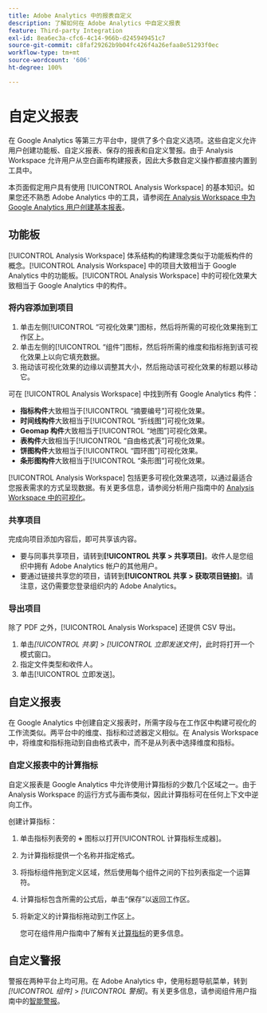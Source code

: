 ```yaml
---
title: Adobe Analytics 中的报表自定义
description: 了解如何在 Adobe Analytics 中自定义报表
feature: Third-party Integration
exl-id: 8ea6ec3a-cfc6-4c14-966b-d245949451c7
source-git-commit: c8faf29262b9b04fc426f4a26efaa8e51293f0ec
workflow-type: tm+mt
source-wordcount: '606'
ht-degree: 100%

---
```


# 自定义报表

在 Google Analytics 等第三方平台中，提供了多个自定义选项。这些自定义允许用户创建功能板、自定义报表、保存的报表和自定义警报。由于 Analysis Workspace 允许用户从空白画布构建报表，因此大多数自定义操作都直接内置到工具中。

本页面假定用户具有使用 [!UICONTROL Analysis Workspace] 的基本知识。如果您还不熟悉 Adobe Analytics 中的工具，请参阅[在 Analysis Workspace 中为 Google Analytics 用户创建基本报表](reports/create-report.md)。

## 功能板

[!UICONTROL Analysis Workspace] 体系结构的构建理念类似于功能板构件的概念。[!UICONTROL Analysis Workspace] 中的项目大致相当于 Google Analytics 中的功能板。[!UICONTROL Analysis Workspace] 中的可视化效果大致相当于 Google Analytics 中的构件。

### 将内容添加到项目

1. 单击左侧[!UICONTROL “可视化效果”]图标，然后将所需的可视化效果拖到工作区上。
2. 单击左侧的[!UICONTROL “组件”]图标，然后将所需的维度和指标拖到该可视化效果上以向它填充数据。
3. 拖动该可视化效果的边缘以调整其大小，然后拖动该可视化效果的标题以移动它。

可在 [!UICONTROL Analysis Workspace] 中找到所有 Google Analytics 构件：

* **指标构件**&#x200B;大致相当于[!UICONTROL “摘要编号”]可视化效果。
* **时间线构件**&#x200B;大致相当于[!UICONTROL “折线图”]可视化效果。
* **Geomap 构件**&#x200B;大致相当于[!UICONTROL “地图”]可视化效果。
* **表构件**&#x200B;大致相当于[!UICONTROL “自由格式表”]可视化效果。
* **饼图构件**&#x200B;大致相当于[!UICONTROL “圆环图”]可视化效果。
* **条形图构件**&#x200B;大致相当于[!UICONTROL “条形图”]可视化效果。

[!UICONTROL Analysis Workspace] 包括更多可视化效果选项，以通过最适合您报表需求的方式呈现数据。有关更多信息，请参阅分析用户指南中的 [Analysis Workspace 中的可视化](/help/analyze/analysis-workspace/visualizations/freeform-analysis-visualizations.md)。

### 共享项目

完成向项目添加内容后，即可共享该内容。

* 要与同事共享项目，请转到&#x200B;**[!UICONTROL 共享 > 共享项目]**。收件人是您组织中拥有 Adobe Analytics 帐户的其他用户。
* 要通过链接共享您的项目，请转到&#x200B;**[!UICONTROL 共享 > 获取项目链接]**。请注意，这仍需要您登录组织内的 Adobe Analytics。

### 导出项目

除了 PDF 之外，[!UICONTROL Analysis Workspace] 还提供 CSV 导出。

1. 单击&#x200B;*[!UICONTROL 共享]* > *[!UICONTROL 立即发送文件]*，此时将打开一个模式窗口。
2. 指定文件类型和收件人。
3. 单击[!UICONTROL 立即发送]。

## 自定义报表

在 Google Analytics 中创建自定义报表时，所需字段与在工作区中构建可视化的工作流类似。两平台中的维度、指标和过滤器定义相似。在 Analysis Workspace 中，将维度和指标拖动到自由格式表中，而不是从列表中选择维度和指标。

### 自定义报表中的计算指标

自定义报表是 Google Analytics 中允许使用计算指标的少数几个区域之一。由于 Analysis Workspace 的运行方式与画布类似，因此计算指标可在任何上下文中逆向工作。

创建计算指标：

1. 单击指标列表旁的 **+** 图标以打开[!UICONTROL 计算指标生成器]。
2. 为计算指标提供一个名称并指定格式。
3. 将指标组件拖到定义区域，然后使用每个组件之间的下拉列表指定一个运算符。
4. 计算指标包含所需的公式后，单击“保存”以返回工作区。
5. 将新定义的计算指标拖动到工作区上。

   您可在组件用户指南中了解有关[计算指标](/help/components/c-calcmetrics/cm-overview.md)的更多信息。

## 自定义警报

警报在两种平台上均可用。在 Adobe Analytics 中，使用标题导航菜单，转到&#x200B;*[!UICONTROL 组件]* > *[!UICONTROL 警报]*。有关更多信息，请参阅组件用户指南中的[智能警报](/help/components/c-alerts/intellligent-alerts.md)。
